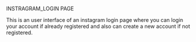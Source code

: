 INSTRAGRAM_LOGIN PAGE


This is an user interface of an instagram login page where you can login your account if already registered and also can create a new account if not registered.
